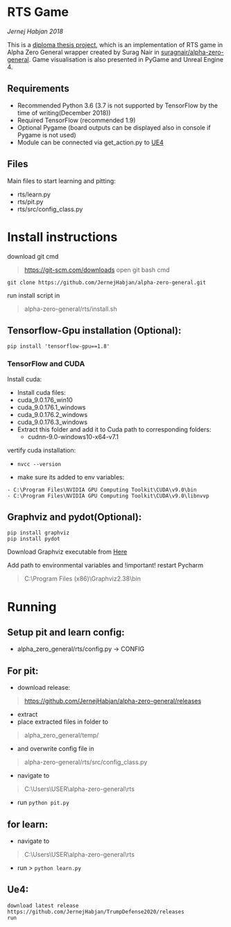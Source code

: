 # RTS Game
*Jernej Habjan 2018*

This is a [diploma thesis project](https://github.com/JernejHabjan/Diploma-Thesis), which is an implementation of RTS game in Alpha Zero General wrapper created by Surag Nair in [suragnair/alpha-zero-general](https://github.com/suragnair/alpha-zero-general).
Game visualisation is also presented in PyGame and Unreal Engine 4.

## Requirements
- Recommended Python 3.6 (3.7 is not supported by TensorFlow by the time of writing(December 2018))
- Required TensorFlow (recommended 1.9)
- Optional Pygame (board outputs can be displayed also in console if Pygame is not used)
- Module can be connected via get_action.py to [UE4](https://github.com/JernejHabjan/TrumpDefense2020) 
## Files
Main files to start learning and pitting:
- rts/learn.py
- rts/pit.py
- rts/src/config_class.py

# Install instructions
download git cmd
> https://git-scm.com/downloads
open git bash cmd
```
git clone https://github.com/JernejHabjan/alpha-zero-general.git
```
run install script in 
> alpha-zero-general/rts/install.sh

## Tensorflow-Gpu installation (Optional):
```pip install 'tensorflow-gpu==1.8'```
### TensorFlow and CUDA
Install cuda:
- Install cuda files:
- cuda_9.0.176_win10
- cuda_9.0.176.1_windows
- cuda_9.0.176.2_windows
- cuda_9.0.176.3_windows
- Extract this folder and add it to Cuda path to corresponding folders:
    - cudnn-9.0-windows10-x64-v7.1

vertify cuda installation:
- ```nvcc --version```

- make sure its added to env variables:
```
- C:\Program Files\NVIDIA GPU Computing Toolkit\CUDA\v9.0\bin
- C:\Program Files\NVIDIA GPU Computing Toolkit\CUDA\v9.0\libnvvp
```

## Graphviz and pydot(Optional):
```
pip install graphviz
pip install pydot
```
Download Graphviz executable from [Here](https://graphviz.gitlab.io/_pages/Download/Download_windows.html)

Add path to environmental variables and !important! restart Pycharm
>C:\Program Files (x86)\Graphviz2.38\bin


# Running
## Setup pit and learn config:
- alpha_zero_general/rts/config.py -> CONFIG
## For pit:
- download release:
>https://github.com/JernejHabjan/alpha-zero-general/releases
- extract
- place extracted files in folder to
>alpha_zero_general/temp/
- and overwrite config file in
>alpha-zero-general/rts/src/config_class.py
- navigate to 
>C:\Users\USER\alpha-zero-general\rts
- run ```python pit.py```
## for learn:
- navigate to 
>C:\Users\USER\alpha-zero-general\rts
- run > ```python learn.py```
## Ue4:
    download latest release https://github.com/JernejHabjan/TrumpDefense2020/releases
    run
